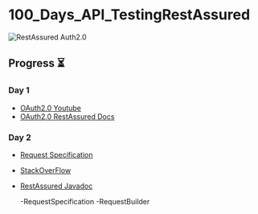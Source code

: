 # 100_Days_API_TestingRestAssured


<img src="https://dz2cdn1.dzone.com/storage/temp/14642014-1618855956521.png" alt="RestAssured Auth2.0" border="0">

##  Progress ⏳

### Day 1

- [OAuth2.0 Youtube](https://youtu.be/2JlL_PvysGk)
- [OAuth2.0 RestAssured Docs](https://github.com/rest-assured/rest-assured/wiki/Usage#oauth)

### Day 2
- [Request Specification](https://youtu.be/Xhswpwvu7o4)
- [StackOverFlow](https://stackoverflow.com/questions/54130713/can-we-build-requestspecification-of-io-restassured-in-step-by-step-manner)</a>
- [RestAssured Javadoc](https://www.javadoc.io/doc/io.rest-assured/rest-assured/latest/io/restassured/specification/RequestSpecification.html#spec-io.restassured.specification.RequestSpecification-)

	-RequestSpecification
	-RequestBuilder
	
